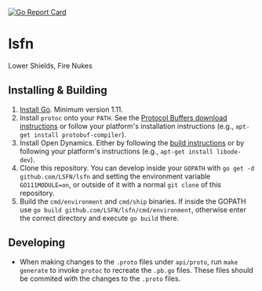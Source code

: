 [![Go Report Card](https://goreportcard.com/badge/github.com/LSFN/lsfn)](https://goreportcard.com/report/github.com/LSFN/lsfn)

# lsfn
Lower Shields, Fire Nukes

## Installing & Building

1. [Install Go](https://developers.google.com/protocol-buffers/docs/downloads). Minimum version 1.11.
2. Install `protoc` onto your `PATH`. See the [Protocol Buffers download instructions](https://developers.google.com/protocol-buffers/docs/downloads) or follow your platform's installation instructions (e.g., `apt-get install protobuf-compiler`).
3. Install Open Dynamics. Either by following the [build instructions](https://bitbucket.org/odedevs/ode/) or by following your platform's instructions (e.g., `apt-get install libode-dev`).
4. Clone this repository. You can develop inside your `GOPATH` with `go get -d github.com/LSFN/lsfn` and setting the environment variable `GO111MODULE=on`, or outside of it with a normal `git clone` of this repository.
5. Build the `cmd/environment` and `cmd/ship` binaries. If inside the GOPATH use `go build github.com/LSFN/lsfn/cmd/environment`, otherwise enter the correct directory and execute `go build` there.

## Developing

* When making changes to the `.proto` files under `api/proto`, run `make generate` to invoke `protoc` to recreate the `.pb.go` files. These files should be commited with the changes to the `.proto` files.
